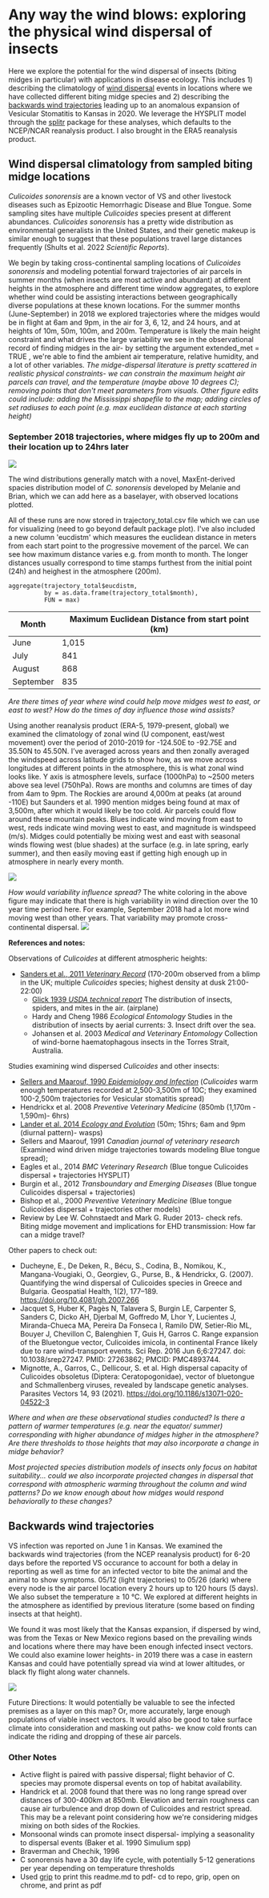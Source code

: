 # Any way the wind blows: exploring the physical wind dispersal of insects #

Here we explore the potential for the wind dispersal of insects (biting midges in particular) with applications in disease ecology. This includes 1) describing the climatology of [wind dispersal](#wind-dispersal-climatology-from-sampled-vector-locations) events in locations where we have collected different biting midge species and 2) describing the [backwards wind trajectories](#backwards-wind-trajectories) leading up to an anomalous expansion of Vesicular Stomatitis to Kansas in 2020. We leverage the HYSPLIT model through the [splitr](https://rdocumentation.org/packages/SplitR/versions/0.4) package for these analyses, which defaults to the NCEP/NCAR reanalysis product. I also brought in the ERA5 reanalysis product.

## Wind dispersal climatology from sampled biting midge locations ##

*Culicoides sonorensis* are a known vector of VS and other livestock diseases such as Epizootic Hemorrhagic Disease and Blue Tongue. Some sampling sites have multiple *Culicoides* species present at different abundances. *Culicoides sonorensis* has a pretty wide distribution as environmental generalists in the United States, and their genetic makeup is similar enough to suggest that these populations travel large distances frequently (Shults et al. 2022 *Scientific Reports*). 

We begin by taking cross-continental sampling locations of *Culicoides sonorensis* and modeling potential forward trajectories of air parcels in summer months (when insects are most active and abundant) at different heights in the atmosphere and different time window aggregates, to explore whether wind could be assisting interactions between geographically diverse populations at these known locations. For the summer months (June-September) in 2018 we explored trajectories where the midges would be in flight at 6am and 9pm, in the air for 3, 6, 12, and 24 hours, and at heights of 10m, 50m, 100m, and 200m. Temperature is likely the main height constraint and what drives the large variability we see in the observational record of finding midges in the air- by setting the argument extended_met = TRUE , we're able to find the ambient air temperature, relative humidity, and a lot of other variables. *The midge-dispersal literature is pretty scattered in realistic physical constraints- we can constrain the maximum height air parcels can travel, and the temperature (maybe above 10 degrees C); removing points that don't meet parameters from visuals. Other figure edits could include: adding the Mississippi shapefile to the map; adding circles of set radiuses to each point (e.g. max euclidean distance at each starting height)* 

### September 2018 trajectories, where midges fly up to 200m and their location up to 24hrs later ###
![](/figures/midges_wind_24h_200m_September.png)

The wind distributions generally match with a novel, MaxEnt-derived spacies distribution model of *C. sonorensis* developed by Melanie and Brian, which we can add here as a baselayer, with observed locations plotted.

All of these runs are now stored in trajectory_total.csv file which we can use for visualizing (need to go beyond default package plot). I've also included a new column 'eucdistm' which measures the euclidean distance in meters from each start point to the progressive movement of the parcel. We can see how maximum distance varies e.g. from month to month. The longer distances usually correspond to time stamps furthest from the initial point (24h) and heighest in the atmosphere (200m).

```{r include = T}
aggregate(trajectory_total$eucdistm, 
          by = as.data.frame(trajectory_total$month), 
          FUN = max)
```
| Month | Maximum Euclidean Distance from start point (km) |
| ----- | ------------------ |
| June | 1,015 |
| July | 841 |
| August | 868 |
| September | 835 |

*Are there times of year where wind could help move midges west to east, or east to west?
How do the times of day influence those wind assists?*

Using another reanalysis product (ERA-5, 1979-present, global) we examined  the climatology of zonal wind (U component, east/west movement) over the period of 2010-2019 for -124.50E to -92.75E and 35.50N to 45.50N. I’ve averaged across years and then zonally averaged the windspeed across latitude grids to show how, as we move across longitudes at different points in the atmosphere, this is what zonal wind looks like. Y axis is atmosphere levels, surface (1000hPa) to ~2500 meters above sea level (750hPa). Rows are months and columns are times of day from 4am to 9pm.
The Rockies are around 4,000m at peaks (at around -110E) but Saunders et al. 1990 mention midges being found at max of 3,500m, after which it would likely be too cold. Air parcels could flow around these mountain peaks. 
Blues indicate wind moving from east to west, reds indicate wind moving west to east, and magnitude is windspeed (m/s).
Midges could potentially be mixing west and east with seasonal winds flowing west (blue shades) at the surface (e.g. in late spring, early summer), and then easily moving east if getting high enough up in atmosphere in nearly every month. 

![](/figures/era5uwndclimatology.png)


*How would variability influence spread?*
The white coloring in the above figure may indicate that there is high variability in wind direction over the 10 year time period here. For example, September 2018 had a lot more wind moving west than other years. That variability may promote cross-continental dispersal.
![](/figures/10m_uwnd_201809.jpg)
 

**References and notes:**

Observations of *Culicoides* at different atmospheric heights:
* [Sanders et al., 2011 *Veterinary Record*](https://bvajournals.onlinelibrary.wiley.com/doi/epdf/10.1136/vr.d4245) (170-200m observed from a blimp in the UK; multiple *Culicoides* species; highest density at dusk 21:00-22:00)
  * [Glick 1939 *USDA technical report*](https://naldc.nal.usda.gov/download/CAT86200667/PDF) The distribution of insects, spiders, and mites in the air. (airplane)
  * Hardy and Cheng 1986 *Ecological Entomology* Studies in the distribution of insects by aerial currents: 3. Insect drift over the sea. 
  * Johansen et al. 2003 *Medical and Veterinary Entomology* Collection of wind-borne haematophagous insects in the Torres Strait, Australia.
  
Studies examining wind dispersed *Culicoides* and other insects:
* [Sellers and Maarouf, 1990 *Epidemiology and Infection*](https://pubmed.ncbi.nlm.nih.gov/2157606/) (*Culicoides* warm enough temperatures recorded at 2,500-3,500m of 10C; they examined 100-2,500m trajectories for Vesicular stomatitis spread)
* Hendrickx et al. 2008 *Preventive Veterinary Medicine* (850mb (1,170m - 1,590m)- 6hrs)
* [Lander et al. 2014 *Ecology and Evolution*](https://onlinelibrary.wiley.com/doi/full/10.1002/ece3.1206) (50m; 15hrs; 6am and 9pm (diurnal pattern)- wasps)
* Sellers and Maarouf, 1991 *Canadian journal of veterinary research* (Examined wind driven midge trajectories towards modeling Blue tongue spread);
* Eagles et al., 2014 *BMC Veterinary Research* (Blue tongue Culicoides dispersal + trajectories HYSPLIT)
* Burgin et al., 2012 *Transboundary and Emerging Diseases* (Blue tongue Culicoides dispersal + trajectories)
* Bishop et al., 2000 *Preventive Veterinary Medicine* (Blue tongue Culicoides dispersal + trajectories other models)
* Review by Lee W. Cohnstaedt and Mark G. Ruder 2013- check refs. Biting midge movement and implications for EHD transmission: How far can a midge travel?

Other papers to check out: 
* Ducheyne, E., De Deken, R., Bécu, S., Codina, B., Nomikou, K., Mangana-Vougiaki, O., Georgiev, G., Purse, B., & Hendrickx, G. (2007). Quantifying the wind dispersal of Culicoides species in Greece and Bulgaria. Geospatial Health, 1(2), 177–189. https://doi.org/10.4081/gh.2007.266
* Jacquet S, Huber K, Pagès N, Talavera S, Burgin LE, Carpenter S, Sanders C, Dicko AH, Djerbal M, Goffredo M, Lhor Y, Lucientes J, Miranda-Chueca MA, Pereira Da Fonseca I, Ramilo DW, Setier-Rio ML, Bouyer J, Chevillon C, Balenghien T, Guis H, Garros C. Range expansion of the Bluetongue vector, Culicoides imicola, in continental France likely due to rare wind-transport events. Sci Rep. 2016 Jun 6;6:27247. doi: 10.1038/srep27247. PMID: 27263862; PMCID: PMC4893744.
* Mignotte, A., Garros, C., Dellicour, S. et al. High dispersal capacity of Culicoides obsoletus (Diptera: Ceratopogonidae), vector of bluetongue and Schmallenberg viruses, revealed by landscape genetic analyses. Parasites Vectors 14, 93 (2021). https://doi.org/10.1186/s13071-020-04522-3



*Where and when are these observational studies conducted? Is there a pattern of warmer temperatures (e.g. near the equator/ summer) corresponding with higher abundance of midges higher in the atmosphere? Are there thresholds to those heights that may also incorporate a change in midge behavior?*

*Most projected species distribution models of insects only focus on habitat suitability... could we also incorporate projected changes in dispersal that correspond with atmospheric warming throughout the column and wind patterns? Do we know enough about how midges would respond behaviorally to these changes?*

## Backwards wind trajectories ##

VS infection was reported on June 1 in Kansas. We examined the backwards wind trajectories (from the NCEP reanalysis product) for 6-20 days before the reported VS occurance to account for both a delay in reporting as well as time for an infected vector to bite the animal and the animal to show symptoms. 05/12 (light trajectories) to 05/26 (dark) where every node is the air parcel location every 2 hours up to 120 hours (5 days). We also subset the temperature ≥ 10 °C. We explored at different heights in the atmosphere as identified by previous literature (some based on finding insects at that height).

We found it was most likely that the Kansas expansion, if dispersed by wind, was from the Texas or New Mexico regions based on the prevailing winds and locations where there may have been enough infected insect vectors. We could also examine lower heights- in 2019 there was a case in eastern Kansas and could have potentially spread via wind at lower altitudes, or black fly flight along water channels.

![](/figures/vs_wind_2020.png)

Future Directions:
It would potentially be valuable to see the infected premises as a layer on this map? Or, more accurately, large enough populations of viable insect vectors. It would also be good to take surface climate into consideration and masking out paths- we know cold fronts can indicate the riding and dropping of these air parcels.


### Other Notes ###
* Active flight is paired with passive dispersal; flight behavior of C. species may promote dispersal events on top of habitat availability. 
* Handrick et al. 2008 found that there was no long range spread over distances of 300-400km at 850mb. Elevation and terrain roughness can cause air turbulence and drop down of Culicoides and restrict spread. This may be a relevant point considering how we're considering midges mixing on both sides of the Rockies.
* Monsoonal winds can promote insect dispersal- implying a seasonality to dispersal events (Baker et al. 1990 Simulium spp)
* Braverman and Chechik, 1996
* C sonorensis have a 30 day life cycle, with potentially 5-12 generations per year depending on temperature thresholds
* Used [grip](https://github.com/joeyespo/grip) to print this readme.md to pdf- cd to repo, grip, open on chrome, and print as pdf
